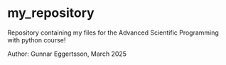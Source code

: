 # my_repository
Repository containing my files for the Advanced Scientific Programming with python course!

Author: Gunnar Eggertsson, March 2025

